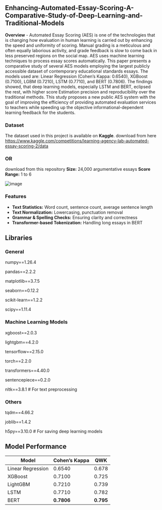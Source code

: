 ## Enhancing-Automated-Essay-Scoring-A-Comparative-Study-of-Deep-Learning-and-Traditional-Models

**Overview** - Automated Essay Scoring (AES) is one of the technologies that is changing how evaluation in human learning is carried out by enhancing the speed and uniformity of
scoring. Manual grading is a meticulous and often equally laborious activity, and grade feedback is slow to come back in less preserved regions on the social map. AES uses 
machine learning techniques to process essay scores automatically. This paper presents a comparative study of several AES models employing the largest publicly accessible
dataset of contemporary educational standards essays. The models used are: Linear Regression (Cohen’s Kappa: 0.6540), XGBoost (0.7100), LGBM (0.7210), LSTM (0.7710), and BERT
(0.7806). The findings showed, that deep learning models, especially LSTM and BERT, eclipsed the rest, with higher score Estimation precision and reproducibility over the
traditional methods. This study proposes a new public AES system with the goal of improving the efficiency of providing automated evaluation services to teachers while speeding up the objective informational-dependent learning feedback for the students.
### Dataset  
The dataset used in this project is available on **Kaggle**.
download from here https://www.kaggle.com/competitions/learning-agency-lab-automated-essay-scoring-2/data
### OR
download from this repository
 **Size:** 24,000 argumentative essays
 **Score Range:** 1 to 6

![image](https://github.com/user-attachments/assets/6f296225-a68d-42a6-ac2c-81f9f96d2c80)

### Features
- **Text Statistics:** Word count, sentence count, average sentence length
- **Text Normalization:** Lowercasing, punctuation removal
- **Grammar & Spelling Checks:** Ensuring clarity and correctness
- **Transformer-based Tokenization:** Handling long essays in BERT

## Libraries
### General

numpy==1.26.4

pandas==2.2.2

matplotlib==3.7.5

seaborn==0.12.2

scikit-learn==1.2.2

scipy==1.11.4

### Machine Learning Models
xgboost==2.0.3

lightgbm==4.2.0

tensorflow==2.15.0

torch==2.2.0

transformers==4.40.0 

sentencepiece==0.2.0  

nltk==3.8.1  # For text preprocessing

### Others
tqdm==4.66.2

joblib==1.4.2

h5py==3.10.0  # For saving deep learning models

## Model Performance
| Model               | Cohen’s Kappa | QWK  |
|--------------------|-------------|------|
| Linear Regression  | 0.6540      | 0.678 |
| XGBoost           | 0.7100      | 0.725 |
| LightGBM          | 0.7210      | 0.739 |
| LSTM              | 0.7710      | 0.782 |
| BERT              | **0.7806**  | **0.795** |
  
